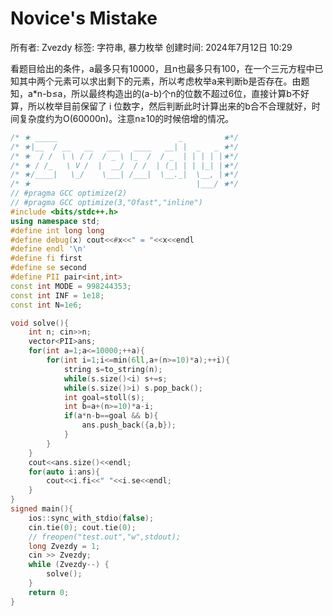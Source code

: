 # Novice's Mistake

所有者: Zvezdy
标签: 字符串, 暴力枚举
创建时间: 2024年7月12日 10:29

看题目给出的条件，a最多只有10000，且n也最多只有100，在一个三元方程中已知其中两个元素可以求出剩下的元素，所以考虑枚举a来判断b是否存在。由题知，a*n-b≤a，所以最终构造出的(a-b)个n的位数不超过6位，直接计算b不好算，所以枚举目前保留了 i 位数字，然后判断此时计算出来的b合不合理就好，时间复杂度约为O(60000n)。注意n≥10的时候倍增的情况。

```cpp
/* ★ _____                           _         ★*/
/* ★|__  / __   __   ___   ____   __| |  _   _ ★*/
/* ★  / /  \ \ / /  / _ \ |_  /  / _  | | | | |★*/
/* ★ / /_   \ V /  |  __/  / /  | (_| | | |_| |★*/
/* ★/____|   \_/    \___| /___|  \__._|  \__, |★*/
/* ★                                     |___/ ★*/
// #pragma GCC optimize(2)
// #pragma GCC optimize(3,"Ofast","inline")
#include <bits/stdc++.h>
using namespace std;
#define int long long
#define debug(x) cout<<#x<<" = "<<x<<endl
#define endl '\n'
#define fi first
#define se second
#define PII pair<int,int>
const int MODE = 998244353;
const int INF = 1e18;
const int N=1e6;

void solve(){
    int n; cin>>n;
    vector<PII>ans;
    for(int a=1;a<=10000;++a){
        for(int i=1;i<=min(6ll,a+(n>=10)*a);++i){
            string s=to_string(n);
            while(s.size()<i) s+=s;
            while(s.size()>i) s.pop_back();
            int goal=stoll(s);
            int b=a+(n>=10)*a-i;
            if(a*n-b==goal && b){
                ans.push_back({a,b});
            }
        }
    }
    cout<<ans.size()<<endl;
    for(auto i:ans){
        cout<<i.fi<<" "<<i.se<<endl;
    }
}
signed main(){
    ios::sync_with_stdio(false);
    cin.tie(0); cout.tie(0);
    // freopen("test.out","w",stdout);
    long Zvezdy = 1;
    cin >> Zvezdy;
    while (Zvezdy--) {
        solve();
    }
    return 0;
}

```